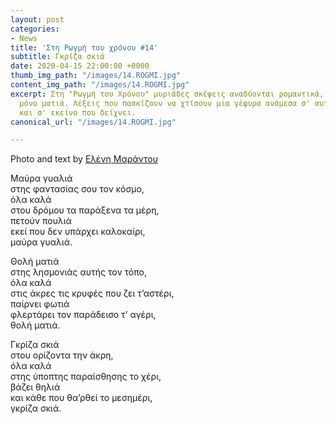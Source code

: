 ```yaml
---
layout: post
categories:
- News
title: 'Στη Ρωγμή του χρόνου #14'
subtitle: Γκρίζα σκιά
date: 2020-04-15 22:00:00 +0000
thumb_img_path: "/images/14.ROGMI.jpg"
content_img_path: "/images/14.ROGMI.jpg"
excerpt: Στη "Ρωγμή του Χρόνου" μυριάδες σκέψεις αναδύονται ρομαντικά, μέσα από μια
  μόνο ματιά. Λέξεις που πασκίζουν να χτίσουν μια γέφυρα ανάμεσα σ' αυτό που μιλά
  και σ' εκείνο που δείχνει.
canonical_url: "/images/14.ROGMI.jpg"

---
```

Photo and text by <a href="https://www.facebook.com/nena.mar.9" target="blank">Ελένη Μαράντου</a>

Μαύρα γυαλιά  
στης φαντασίας σου τον κόσμο,   
όλα καλά  
στου δρόμου τα παράξενα τα μέρη,   
πετούν πουλιά  
εκεί που δεν υπάρχει καλοκαίρι,   
μαύρα γυαλιά.

Θολή ματιά  
στης λησμονιάς αυτής τον τόπο,   
όλα καλά  
στις άκρες τις κρυφές που ζει τ’αστέρι,   
παίρνει φωτιά  
φλερτάρει τον παράδεισο τ’ αγέρι,   
θολή ματιά.

Γκρίζα σκιά  
στου ορίζοντα την άκρη,   
όλα καλά  
στης ύποπτης παραίσθησης το χέρι,   
βάζει θηλιά  
και κάθε που θα’ρθεί το μεσημέρι,   
γκρίζα σκιά.